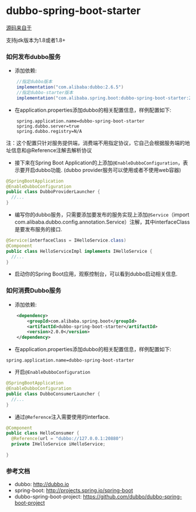 dubbo-spring-boot-starter
===================================

[源码来自于](https://github.com/alibaba/dubbo-spring-boot-starter/)

支持jdk版本为1.8或者1.8+

### 如何发布dubbo服务
* 添加依赖:

```gradle  
    //指定dubbo版本 
    implementation("com.alibaba:dubbo:2.6.5")
    //指定dubbo-starter版本
    implementation("com.alibaba.spring.boot:dubbo-spring-boot-starter:2.1.2-SNAPSHOT")
```

* 在application.properties添加dubbo的相关配置信息，样例配置如下:

```properties
    spring.application.name=dubbo-spring-boot-starter
    spring.dubbo.server=true
    spring.dubbo.registry=N/A
```

注：这个配置只针对服务提供端，消费端不用指定协议，它自己会根据服务端的地址信息和@Reference注解去解析协议

* 接下来在Spring Boot Application的上添加`@EnableDubboConfiguration`，表示要开启dubbo功能. (dubbo provider服务可以使用或者不使用web容器)

```java
@SpringBootApplication
@EnableDubboConfiguration
public class DubboProviderLauncher {
  //...
}
```

* 编写你的dubbo服务，只需要添加要发布的服务实现上添加`@Service`（import com.alibaba.dubbo.config.annotation.Service）注解，其中interfaceClass是要发布服务的接口.

```java
@Service(interfaceClass = IHelloService.class)
@Component
public class HelloServiceImpl implements IHelloService {
  //...
}
```

* 启动你的Spring Boot应用，观察控制台，可以看到dubbo启动相关信息.


### 如何消费Dubbo服务

* 添加依赖:

```xml
    <dependency>
        <groupId>com.alibaba.spring.boot</groupId>
        <artifactId>dubbo-spring-boot-starter</artifactId>
        <version>2.0.0</version>
    </dependency>
```

* 在application.properties添加dubbo的相关配置信息，样例配置如下:

```properties
spring.application.name=dubbo-spring-boot-starter
```

* 开启`@EnableDubboConfiguration`

```java
@SpringBootApplication
@EnableDubboConfiguration
public class DubboConsumerLauncher {
  //...
}
```

* 通过`@Reference`注入需要使用的interface.

```java
@Component
public class HelloConsumer {
  @Reference(url = "dubbo://127.0.0.1:20880")
  private IHelloService iHelloService;
  
}
```

### 参考文档

* dubbo: http://dubbo.io
* spring-boot: http://projects.spring.io/spring-boot
* dubbo-spring-boot-project: https://github.com/dubbo/dubbo-spring-boot-project
